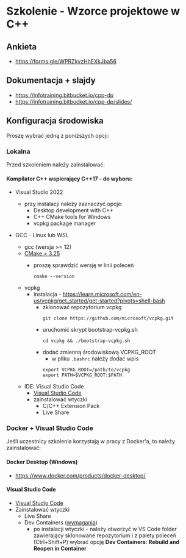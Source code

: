 # Szkolenie - Wzorce projektowe w C++ #

## Ankieta

* https://forms.gle/WPRZkvzHhEXkJba56

## Dokumentacja + slajdy

* https://infotraining.bitbucket.io/cpp-dp
* https://infotraining.bitbucket.io/cpp-dp/slides/

## Konfiguracja środowiska

Proszę wybrać jedną z poniższych opcji:

### Lokalna

Przed szkoleniem należy zainstalować:

#### Kompilator C++ wspierający C++17 - do wyboru:
  * Visual Studio 2022
    * przy instalacji należy zaznaczyć opcje:
      * Desktop development with C++
      * C++ CMake tools for Windows
      * vcpkg package manager

  * GCC - Linux lub WSL
    * gcc (wersja >= 12)
    * [CMake > 3.25](https://cmake.org/)
      * proszę sprawdzić wersję w linii poleceń        
  
        ```
        cmake --version
        ```
    * vcpkg
      * instalacja - https://learn.microsoft.com/en-us/vcpkg/get_started/get-started?pivots=shell-bash
        * zklonować repozytorium vcpkg
          ```
          git clone https://github.com/microsoft/vcpkg.git
          ```
        * uruchomić skrypt bootstrap-vcpkg.sh
          ```
          cd vcpkg && ./bootstrap-vcpkg.sh
          ``` 
        * dodać zmienną środowiskową VCPKG_ROOT
          * w pliku `.bashrc` należy dodać wpis
          ```
          export VCPKG_ROOT=/path/to/vcpkg
          export PATH=$VCPKG_ROOT:$PATH
          ```
    * IDE: Visual Studio Code
      * [Visual Studio Code](https://code.visualstudio.com/)
      * zainstalować wtyczki
        * C/C++ Extension Pack
        * Live Share

### Docker + Visual Studio Code

Jeśli uczestnicy szkolenia korzystają w pracy z Docker'a, to należy zainstalować:

#### Docker Desktop (Windows)

* https://www.docker.com/products/docker-desktop/

#### Visual Studio Code

* [Visual Studio Code](https://code.visualstudio.com/)
* Zainstalować wtyczki
  * Live Share
  * Dev Containers ([wymagania](https://code.visualstudio.com/docs/devcontainers/containers#_system-requirements))
    * po instalacji wtyczki - należy otworzyć w VS Code folder zawierający sklonowane repozytorium i
      z palety poleceń (Ctrl+Shift+P) wybrać opcję **Dev Containers: Rebuild and Reopen in Container**